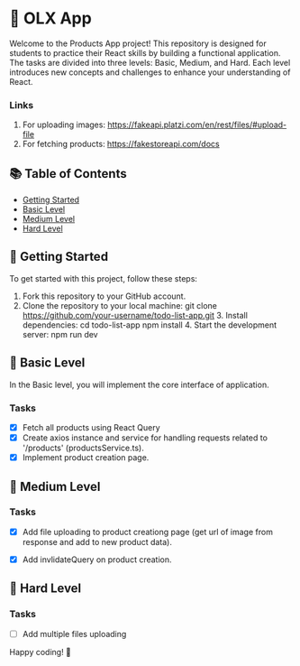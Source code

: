 # 📝 OLX App

Welcome to the Products App project! This repository is designed for students to practice their React skills by building a functional  application. The tasks are divided into three levels: Basic, Medium, and Hard. Each level introduces new concepts and challenges to enhance your understanding of React.

### Links
1. For uploading images: https://fakeapi.platzi.com/en/rest/files/#upload-file
3. For fetching products: https://fakestoreapi.com/docs

## 📚 Table of Contents

- [Getting Started](#getting-started)
- [Basic Level](#basic-level)
- [Medium Level](#medium-level)
- [Hard Level](#hard-level)


## 🚀 Getting Started

To get started with this project, follow these steps:

1. Fork this repository to your GitHub account.
2. Clone the repository to your local machine:
   git clone https://github.com/your-username/todo-list-app.git
    3. Install dependencies:
       cd todo-list-app
       npm install
    4. Start the development server:
       npm run dev


## 🥇 Basic Level

In the Basic level, you will implement the core interface of application.

### Tasks
- [x] Fetch all products using React Query
- [x] Create axios instance and service for handling requests related to '/products' (productsService.ts).
- [x] Implement product creation page.

## 🥈 Medium Level  

### Tasks
- [x] Add file uploading to product creationg page (get url of image from response and add to new product data).
- [x] Add invlidateQuery on product creation.


## 🥇 Hard Level

### Tasks
- [ ] Add multiple files uploading


Happy coding! 🎉